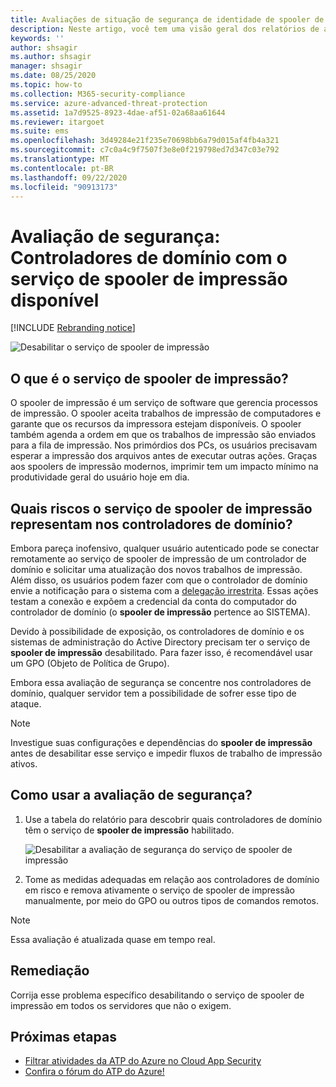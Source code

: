 ```yaml
---
title: Avaliações de situação de segurança de identidade de spooler de impressão da Proteção Avançada contra Ameaças do Azure
description: Neste artigo, você tem uma visão geral dos relatórios de avaliação de situação de segurança de identidade de spooler de impressão da ATP do Azure.
keywords: ''
author: shsagir
ms.author: shsagir
manager: shsagir
ms.date: 08/25/2020
ms.topic: how-to
ms.collection: M365-security-compliance
ms.service: azure-advanced-threat-protection
ms.assetid: 1a7d9525-8923-4dae-af51-02a68aa61644
ms.reviewer: itargoet
ms.suite: ems
ms.openlocfilehash: 3d49284e21f235e70698bb6a79d015af4fb4a321
ms.sourcegitcommit: c7c0a4c9f7507f3e8e0f219798ed7d347c03e792
ms.translationtype: MT
ms.contentlocale: pt-BR
ms.lasthandoff: 09/22/2020
ms.locfileid: "90913173"
---
```

# <a name="security-assessment-domain-controllers-with-print-spooler-service-available"></a>Avaliação de segurança: Controladores de domínio com o serviço de spooler de impressão disponível

[!INCLUDE [Rebranding notice](includes/rebranding.md)]

![Desabilitar o serviço de spooler de impressão](media/atp-cas-isp-print-spooler-1.png)

## <a name="what-is-the-print-spooler-service"></a>O que é o serviço de **spooler de impressão**?

O spooler de impressão é um serviço de software que gerencia processos de impressão. O spooler aceita trabalhos de impressão de computadores e garante que os recursos da impressora estejam disponíveis. O spooler também agenda a ordem em que os trabalhos de impressão são enviados para a fila de impressão. Nos primórdios dos PCs, os usuários precisavam esperar a impressão dos arquivos antes de executar outras ações. Graças aos spoolers de impressão modernos, imprimir tem um impacto mínimo na produtividade geral do usuário hoje em dia.

## <a name="what-risks-does-the-print-spooler-service-on-domain-controllers-introduce"></a>Quais riscos o serviço de **spooler de impressão** representam nos controladores de domínio?

Embora pareça inofensivo, qualquer usuário autenticado pode se conectar remotamente ao serviço de spooler de impressão de um controlador de domínio e solicitar uma atualização dos novos trabalhos de impressão. Além disso, os usuários podem fazer com que o controlador de domínio envie a notificação para o sistema com a [delegação irrestrita](cas-isp-unconstrained-kerberos.md). Essas ações testam a conexão e expõem a credencial da conta do computador do controlador de domínio (o **spooler de impressão** pertence ao SISTEMA).

Devido à possibilidade de exposição, os controladores de domínio e os sistemas de administração do Active Directory precisam ter o serviço de **spooler de impressão** desabilitado. Para fazer isso, é recomendável usar um GPO (Objeto de Política de Grupo).

Embora essa avaliação de segurança se concentre nos controladores de domínio, qualquer servidor tem a possibilidade de sofrer esse tipo de ataque.

   > [!NOTE]
   > Investigue suas configurações e dependências do **spooler de impressão** antes de desabilitar esse serviço e impedir fluxos de trabalho de impressão ativos.

## <a name="how-do-i-use-this-security-assessment"></a>Como usar a avaliação de segurança?

1. Use a tabela do relatório para descobrir quais controladores de domínio têm o serviço de **spooler de impressão** habilitado.

    ![Desabilitar a avaliação de segurança do serviço de spooler de impressão](media/atp-cas-isp-print-spooler-2.png)
1. Tome as medidas adequadas em relação aos controladores de domínio em risco e remova ativamente o serviço de spooler de impressão manualmente, por meio do GPO ou outros tipos de comandos remotos.

> [!NOTE]
> Essa avaliação é atualizada quase em tempo real.

## <a name="remediation"></a>Remediação

Corrija esse problema específico desabilitando o serviço de spooler de impressão em todos os servidores que não o exigem.

## <a name="next-steps"></a>Próximas etapas

- [Filtrar atividades da ATP do Azure no Cloud App Security](activities-filtering-mcas.md)
- [Confira o fórum do ATP do Azure!](https://aka.ms/azureatpcommunity)
